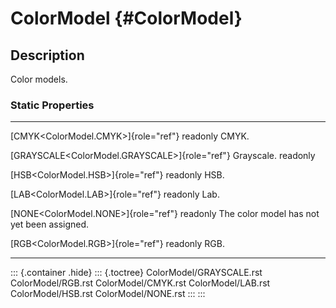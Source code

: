 ColorModel {#ColorModel}
==========

Description
-----------

Color models.

### Static Properties

  ------------------------------------------------- ---------------------------------
  [CMYK\<ColorModel.CMYK\>]{role="ref"} readonly    CMYK.

  [GRAYSCALE\<ColorModel.GRAYSCALE\>]{role="ref"}   Grayscale.
  readonly                                          

  [HSB\<ColorModel.HSB\>]{role="ref"} readonly      HSB.

  [LAB\<ColorModel.LAB\>]{role="ref"} readonly      Lab.

  [NONE\<ColorModel.NONE\>]{role="ref"} readonly    The color model has not yet been
                                                    assigned.

  [RGB\<ColorModel.RGB\>]{role="ref"} readonly      RGB.
  ------------------------------------------------- ---------------------------------

::: {.container .hide}
::: {.toctree}
ColorModel/GRAYSCALE.rst ColorModel/RGB.rst ColorModel/CMYK.rst
ColorModel/LAB.rst ColorModel/HSB.rst ColorModel/NONE.rst
:::
:::
